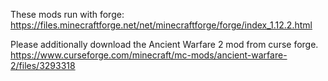 These mods run with forge: https://files.minecraftforge.net/net/minecraftforge/forge/index_1.12.2.html

Please additionally download the Ancient Warfare 2 mod from curse forge.
https://www.curseforge.com/minecraft/mc-mods/ancient-warfare-2/files/3293318
